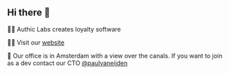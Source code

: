 ## Hi there 👋

🙋‍♀️ Authic Labs creates loyalty software

👩‍💻 Visit our [website](https://authic.io)

🍿 Our office is in Amsterdam with a view over the canals. If you want to join as a dev contact our CTO [@paulvaneijden](https://github.com/paulvaneijden)

<!--

**Here are some ideas to get you started:**

🙋‍♀️ A short introduction - what is your organization all about?
🌈 Contribution guidelines - how can the community get involved?
👩‍💻 Useful resources - where can the community find your docs? Is there anything else the community should know?
🍿 Fun facts - what does your team eat for breakfast?
🧙 Remember, you can do mighty things with the power of [Markdown](https://docs.github.com/github/writing-on-github/getting-started-with-writing-and-formatting-on-github/basic-writing-and-formatting-syntax)
-->
